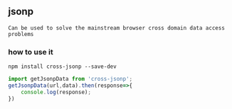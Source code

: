## jsonp
```text
Can be used to solve the mainstream browser cross domain data access problems
```
### how to use it
```text
npm install cross-jsonp --save-dev
```
```javascript
import getJsonpData from 'cross-jsonp';
getJsonpData(url,data).then(response=>{
    console.log(response);
})
```
